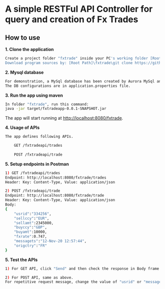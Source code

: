 # A simple RESTFul API Controller for query and creation of Fx Trades 

## How to use

**1. Clone the application**

```bash
Create a project folder "fxtrade" inside your PC's working folder [Root Path].
Download program sources by: [Root Path]\fxtrade\git clone https://github.com/samhkwest/fxtradeapi
```

**2. Mysql database**
```bash
For demonstration, a MySql database has been created by Aurora MySql and is hosted in AWS.
The DB configurations are in application.properties file.
```

**3. Run the app using maven**

```bash
In folder "fxtrade", run this command:
java -jar target/fxtradeapp-0.0.1-SNAPSHOT.jar

```

The app will start running at <http://localhost:8080/fxtrade>.

**4. Usage of APIs**
```bash
The app defines following APIs.

    GET /fxtradeapi/trades
    
    POST /fxtradeapi/trade
```  
**5. Setup endpoints in Postman**

```bash
1) GET /fxtradeapi/trades
Endpoint: http://localhost:8080/fxtrade/trades
Header: Key: Content-Type, Value: application/json

2) POST /fxtradeapi/trade
Endpoint: http://localhost:8080/fxtrade/trade
Header: Key: Content-Type, Value: application/json
Body:
{
    "usrid":"334256",
	"sellccy":"EUR",
	"sellamt":2345000,
	"buyccy":"GBP",
	"buyamt":10000,
	"fxrate":0.747,
	"messagets":"12-Nov-20 12:57:44",
	"origctry":"FR"
}
```
**5. Test the APIs**

```bash
1) For GET API, click "Send" and then check the response in Body frame.

2) For POST API, same as above. 
For repetitive request message, change the value of "usrid" or "messagets" because there is a unique constraints for column usrid and messagets.
```
